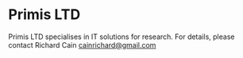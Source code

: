 # Primis LTD
Primis LTD specialises in IT solutions for research.
For details, please contact Richard Cain cainrichard@gmail.com
